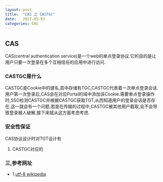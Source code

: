 ```yaml
---
layout: post
title:  "CAS 之 CASTGC"
date:   2017-05-03
categories: CAS
---
```

## CAS 

CAS(central authentication service)是一个web的单点登录协议.它的目的是让用户只要一次登录在多个互相信任的应用中进行访问.

### CASTGC是什么
CASTGC是Cookie中的键名,其中存储有TGC,CASTGC代表着一次单点登录会话.用户第一次登录后,CAS会在对应Portal的域中添加该Cookie.需要单点登录操作时,SSO检测CASTGC并根据CASTGC获取TGT,从而知道用户的登录会话是否存在.这一就会有一个问题,若是在传输的过程中,CASTGC被其他用户截取,会不会导致登录被人破解,接下来就从这方面考虑考虑.

### 安全性保证
CAS协议设计时对TGT设计有
1. CASTGC对应的

### 三,参考网址

* 1.[utf-8 wikipedia](https://zh.wikipedia.org/wiki/UTF-8)

